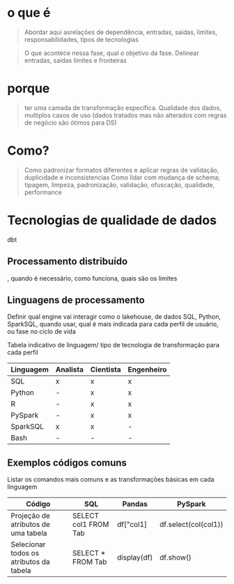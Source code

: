 # o que é
> Abordar aqui asrelações de dependência, entradas, saídas, limites, responsabilidades, tipos de tecnologias

> O que acontece nessa fase, qual o objetivo da fase. Delinear entradas, saídas limites e fronteiras

# porque
> ter uma camada de transformação específica. Qualidade dos dados, multiplos casos de uso (dados tratados mas não alterados com regras de negócio são ótimos para DS)

# Como?
> Como padronizar formatos diferentes e aplicar regras de validação, duplicidade e inconsistencias
Como lidar com mudança de schema; tipagem, limpeza, padronização, validação, ofuscação, qualidade, performance

# Tecnologias de qualidade de dados
dbt

## Processamento distribuído
, quando é necessário, como funciona, quais são os limites


## Linguagens de processamento
Definir qual engine vai interagir como o lakehouse, 
de dados SQL, Python, SparkSQL, quando usar, qual é mais indicada para cada perfil de usuário, ou fase no ciclo de vida

Tabela indicativo de linguagem/ tipo de tecnologia de transformação para cada perfil

Linguagem | Analista | Cientista | Engenheiro
-------| -------- | --------- | -----------
SQL | x | x | x
Python | - | x | x
R | - | x | x
PySpark | - | x | x
SparkSQL | x | x | -
Bash | - | - | -


## Exemplos códigos comuns
Listar os comandos mais comuns e as transformações básicas em cada linguagem

Código | SQL | Pandas | PySpark 
------- | --- | ------ | -------
Projeção de atributos de uma tabela | SELECT col1 FROM Tab | df["col1] | df.select(col(col1))
Selecionar todos os atributos da tabela | SELECT * FROM Tab | display(df) | df.show()
